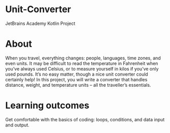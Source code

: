 # Unit-Converter
JetBrains Academy Kotlin Project
# About
When you travel, everything changes: people, languages, time zones, and even units. It may be difficult to read the temperature in Fahrenheit when you’ve always used Celsius, or to measure yourself in kilos if you’ve only used pounds. It’s no easy matter, though a nice unit converter could certainly help! In this project, you will write a converter that handles distance, weight, and temperature units – all the traveller’s essentials.
# Learning outcomes
Get comfortable with the basics of coding: loops, conditions, and data input and output.
